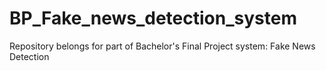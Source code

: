 # BP_Fake_news_detection_system
Repository belongs for part of Bachelor's Final Project system: Fake News Detection
